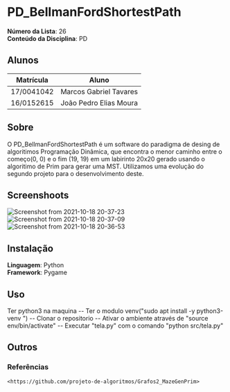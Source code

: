 # PD_BellmanFordShortestPath


**Número da Lista**: 26<br>
**Conteúdo da Disciplina**: PD<br>

## Alunos
|Matrícula | Aluno |
| -- | -- |
| 17/0041042  |  Marcos Gabriel Tavares |
| 16/0152615  |  João Pedro Elias Moura |

## Sobre 
O PD_BellmanFordShortestPath é um software do paradigma de desing de algoritimos Programação Dinâmica, que encontra o menor caminho entre o começo(0, 0) e o fim (19, 19) em um labirinto 20x20 gerado usando o algoritimo de Prim para gerar uma MST. Utilizamos uma evolução do segundo projeto para o desenvolvimento deste. 

## Screenshoots
![Screenshot from 2021-10-18 20-37-23](https://user-images.githubusercontent.com/42779015/137821156-d6bf81f8-6e0a-474c-b98b-53ba95bee3a7.png)
![Screenshot from 2021-10-18 20-37-09](https://user-images.githubusercontent.com/42779015/137821163-d10e5a01-b2f6-41f0-8516-44108c0afc17.png)
![Screenshot from 2021-10-18 20-36-53](https://user-images.githubusercontent.com/42779015/137821169-06254c04-62ab-479d-b923-6e8d5fe9a32b.png)

## Instalação 
**Linguagem**: Python<br>
**Framework**: Pygame<br>

## Uso 
Ter python3 na maquina
-- Ter o modulo venv("sudo apt install -y python3-venv
")
-- Clonar o repositorio
-- Ativar o ambiente através de "source env/bin/activate"
-- Executar "tela.py" com o comando "python src/tela.py"

## Outros 
### Referências
    <https://github.com/projeto-de-algoritmos/Grafos2_MazeGenPrim>

